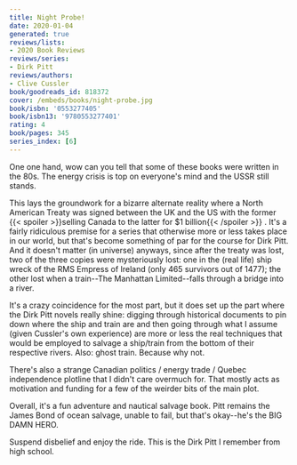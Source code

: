 ```yaml
---
title: Night Probe!
date: 2020-01-04
generated: true
reviews/lists:
- 2020 Book Reviews
reviews/series:
- Dirk Pitt
reviews/authors:
- Clive Cussler
book/goodreads_id: 818372
cover: /embeds/books/night-probe.jpg
book/isbn: '0553277405'
book/isbn13: '9780553277401'
rating: 4
book/pages: 345
series_index: [6]
---
```

One one hand, wow can you tell that some of these books were written in the 80s. The energy crisis is top on everyone's mind and the USSR still stands.  

This lays the groundwork for a bizarre alternate reality where a North American Treaty was signed between the UK and the US with the former  {{< spoiler >}}selling Canada to the latter for $1 billion{{< /spoiler >}}  . It's a fairly ridiculous premise for a series that otherwise more or less takes place in our world, but that's become something of par for the course for Dirk Pitt. And it doesn't matter (in universe) anyways, since after the treaty was lost, two of the three copies were mysteriously lost: one in the (real life) ship wreck of the RMS Empress of Ireland (only 465 survivors out of 1477); the other lost when a train--The Manhattan Limited--falls through a bridge into a river.  

<!--more-->

It's a crazy coincidence for the most part, but it does set up the part where the Dirk Pitt novels really shine: digging through historical documents to pin down where the ship and train are and then going through what I assume (given Cussler's own experience) are more or less the real techniques that would be employed to salvage a ship/train from the bottom of their respective rivers. Also: ghost train. Because why not.  

There's also a strange Canadian politics / energy trade / Quebec independence plotline that I didn't care overmuch for. That mostly acts as motivation and funding for a few of the weirder bits of the main plot.  

Overall, it's a fun adventure and nautical salvage book. Pitt remains the James Bond of ocean salvage, unable to fail, but that's okay--he's the BIG DAMN HERO.  

Suspend disbelief and enjoy the ride. This is the Dirk Pitt I remember from high school.